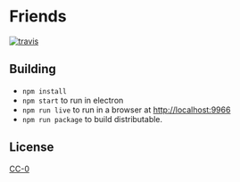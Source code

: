 # Friends

[![travis][travis-image]][travis-url]

[travis-image]: https://img.shields.io/travis/feross/friends.svg?style=flat
[travis-url]: https://travis-ci.org/feross/friends

## Building

* `npm install`
* `npm start` to run in electron
* `npm run live` to run in a browser at [http://localhost:9966](http://localhost:9966)
* `npm run package` to build distributable.

## License

[CC-0](LICENSE.md)
